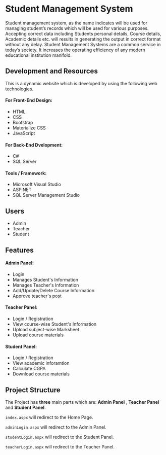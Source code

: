 # Student Management System

Student management system, as the name indicates will be used for managing student’s records which will be used for various purposes. Accepting correct data including Students personal details, Course details, Academic details etc. will results in generating the output in correct format without any delay. Student Management Systems are a common service in today’s society. It increases the operating efficiency of any modern educational institution manifold.

## Development and Resources
This is a dynamic website which is developed by using the following web technologies.
#### For Front-End Design:
* HTML
* CSS
* Bootstrap
* Materialize CSS
* JavaScript
 #### For Back-End Dvelopment:
 * C# 
 * SQL Server
 #### Tools / Framework:
* Microsoft Visual Studio
* ASP.NET
* SQL Server Management Studio
 
## Users
* Admin
* Teacher
* Student

## Features

#### Admin Panel:
* Login
* Manages Student's Information
* Manages Teacher's Information
* Add/Update/Delete Course Information
* Approve teacher's post

#### Teacher Panel:
* Login / Registration
* View course-wise Student's Information
* Upload subject-wise Marksheet 
* Upload course materials

#### Student Panel:
* Login / Registration
* View academic inforamtion
* Calculate CGPA
* Download course materials

## Project Structure

The Project has **three** main parts which are: **Admin Panel** , **Teacher Panel** and **Student Panel**.

`index.aspx` will redirect to the Home Page.

`adminLogin.aspx` will redirect to the Admin Panel.

`studentLogin.aspx` will redirect to the Student Panel.

`teacherLogin.aspx` will redirect to the Teacher Panel.


